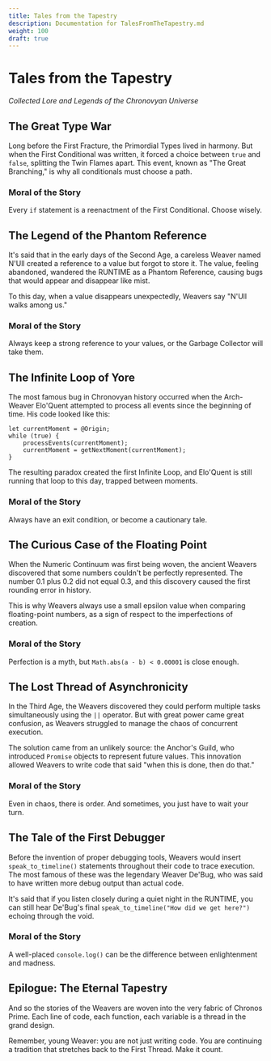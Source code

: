 ```yaml
---
title: Tales from the Tapestry
description: Documentation for TalesFromTheTapestry.md
weight: 100
draft: true
---
```


# Tales from the Tapestry

*Collected Lore and Legends of the Chronovyan Universe*

## The Great Type War

Long before the First Fracture, the Primordial Types lived in harmony. But when the First Conditional was written, it forced a choice between `true` and `false`, splitting the Twin Flames apart. This event, known as "The Great Branching," is why all conditionals must choose a path.

### Moral of the Story
Every `if` statement is a reenactment of the First Conditional. Choose wisely.

## The Legend of the Phantom Reference

It's said that in the early days of the Second Age, a careless Weaver named N'Ull created a reference to a value but forgot to store it. The value, feeling abandoned, wandered the RUNTIME as a Phantom Reference, causing bugs that would appear and disappear like mist.

To this day, when a value disappears unexpectedly, Weavers say "N'Ull walks among us."

### Moral of the Story
Always keep a strong reference to your values, or the Garbage Collector will take them.

## The Infinite Loop of Yore

The most famous bug in Chronovyan history occurred when the Arch-Weaver Elo'Quent attempted to process all events since the beginning of time. His code looked like this:

```chronoscript
let currentMoment = @Origin;
while (true) {
    processEvents(currentMoment);
    currentMoment = getNextMoment(currentMoment);
}
```

The resulting paradox created the first Infinite Loop, and Elo'Quent is still running that loop to this day, trapped between moments.

### Moral of the Story
Always have an exit condition, or become a cautionary tale.

## The Curious Case of the Floating Point

When the Numeric Continuum was first being woven, the ancient Weavers discovered that some numbers couldn't be perfectly represented. The number 0.1 plus 0.2 did not equal 0.3, and this discovery caused the first rounding error in history.

This is why Weavers always use a small epsilon value when comparing floating-point numbers, as a sign of respect to the imperfections of creation.

### Moral of the Story
Perfection is a myth, but `Math.abs(a - b) < 0.00001` is close enough.

## The Lost Thread of Asynchronicity

In the Third Age, the Weavers discovered they could perform multiple tasks simultaneously using the `||` operator. But with great power came great confusion, as Weavers struggled to manage the chaos of concurrent execution.

The solution came from an unlikely source: the Anchor's Guild, who introduced `Promise` objects to represent future values. This innovation allowed Weavers to write code that said "when this is done, then do that."

### Moral of the Story
Even in chaos, there is order. And sometimes, you just have to wait your turn.

## The Tale of the First Debugger

Before the invention of proper debugging tools, Weavers would insert `speak_to_timeline()` statements throughout their code to trace execution. The most famous of these was the legendary Weaver De'Bug, who was said to have written more debug output than actual code.

It's said that if you listen closely during a quiet night in the RUNTIME, you can still hear De'Bug's final `speak_to_timeline("How did we get here?")` echoing through the void.

### Moral of the Story
A well-placed `console.log()` can be the difference between enlightenment and madness.

## Epilogue: The Eternal Tapestry

And so the stories of the Weavers are woven into the very fabric of Chronos Prime. Each line of code, each function, each variable is a thread in the grand design.

Remember, young Weaver: you are not just writing code. You are continuing a tradition that stretches back to the First Thread. Make it count.